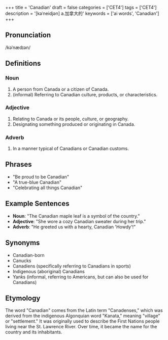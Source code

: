 +++
title = 'Canadian'
draft = false
categories = ['CET4']
tags = ['CET4']
description = '[kəˈneidjən] a.加拿大的'
keywords = ['ai words', 'Canadian']
+++

## Pronunciation
/kəˈnædɪən/

## Definitions
### Noun
1. A person from Canada or a citizen of Canada.
2. (informal) Referring to Canadian culture, products, or characteristics.

### Adjective
1. Relating to Canada or its people, culture, or geography.
2. Designating something produced or originating in Canada.

### Adverb
1. In a manner typical of Canadians or Canadian customs.

## Phrases
- "Be proud to be Canadian"
- "A true-blue Canadian"
- "Celebrating all things Canadian"

## Example Sentences
- **Noun**: "The Canadian maple leaf is a symbol of the country."
- **Adjective**: "She wore a cozy Canadian sweater during her trip."
- **Adverb**: "He greeted us with a hearty, Canadian 'Howdy'!"

## Synonyms
- Canadian-born
- Canucks
- Canadiens (specifically referring to Canadians in sports)
- Indigenous (aboriginal) Canadians
- Yanks (informal, referring to Americans, but can also be used for Canadians)

## Etymology
The word "Canadian" comes from the Latin term "Canadenses," which was derived from the indigenous Algonquian word "Kanata," meaning "village" or "settlement." It was originally used to describe the First Nations people living near the St. Lawrence River. Over time, it became the name for the country and its inhabitants.
